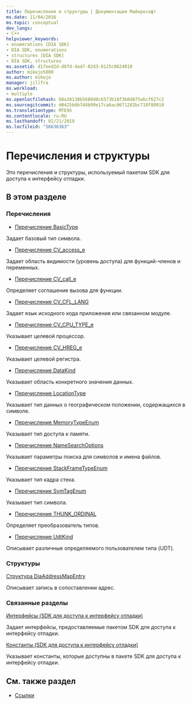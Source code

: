 ```yaml
---
title: Перечисления и структуры | Документация Майкрософт
ms.date: 11/04/2016
ms.topic: conceptual
dev_langs:
- C++
helpviewer_keywords:
- enumerations [DIA SDK]
- DIA SDK, enumerations
- structures [DIA SDK]
- DIA SDK, structures
ms.assetid: d17eed2d-d8fd-4a47-82d3-8125c0624010
author: mikejo5000
ms.author: mikejo
manager: jillfra
ms.workload:
- multiple
ms.openlocfilehash: b8a38138b5688d0c6573b18f3b0d875abcf627c2
ms.sourcegitcommit: d0425b6b7d4b99e17ca6ac0671282bc718f80910
ms.translationtype: MTE95
ms.contentlocale: ru-RU
ms.lasthandoff: 02/21/2019
ms.locfileid: "56636363"
---
```

# <a name="enumerations-and-structures"></a>Перечисления и структуры

Это перечисления и структуры, используемый пакетом SDK для доступа к интерфейсу отладки.

## <a name="in-this-section"></a>В этом разделе

### <a name="enumerations"></a>Перечисления

- [Перечисление BasicType](../../debugger/debug-interface-access/basictype.md)

 Задает базовый тип символа.

- [Перечисление CV_access_e](../../debugger/debug-interface-access/cv-access-e.md)

 Задает область видимости (уровень доступа) для функций-членов и переменных.

- [Перечисление CV_call_e](../../debugger/debug-interface-access/cv-call-e.md)

 Определяет соглашение вызова для функции.

- [Перечисление CV_CFL_LANG](../../debugger/debug-interface-access/cv-cfl-lang.md)

 Задает язык исходного кода приложения или связанном модуле.

- [Перечисление CV_CPU_TYPE_e](../../debugger/debug-interface-access/cv-cpu-type-e.md)

 Указывает целевой процессор.

- [Перечисление CV_HREG_e](../../debugger/debug-interface-access/cv-hreg-e.md)

 Указывает целевой регистра.

- [Перечисление DataKind](../../debugger/debug-interface-access/datakind.md)

 Указывает область конкретного значения данных.

- [Перечисление LocationType](../../debugger/debug-interface-access/locationtype.md)

 Указывает тип данных о географическом положении, содержащихся в символе.

- [Перечисление MemoryTypeEnum](../../debugger/debug-interface-access/memorytypeenum.md)

 Указывает тип доступа к памяти.

- [Перечисление NameSearchOptions](../../debugger/debug-interface-access/namesearchoptions.md)

 Указывает параметры поиска для символов и имена файлов.

- [Перечисление StackFrameTypeEnum](../../debugger/debug-interface-access/stackframetypeenum.md)

 Указывает тип кадра стека.

- [Перечисление SymTagEnum](../../debugger/debug-interface-access/symtagenum.md)

 Указывает тип символа.

- [Перечисление THUNK_ORDINAL](../../debugger/debug-interface-access/thunk-ordinal.md)

 Определяет преобразователь типов.

- [Перечисление UdtKind](../../debugger/debug-interface-access/udtkind.md)

 Описывает различные определяемого пользователем типа (UDT).

### <a name="structures"></a>Структуры

[Структура DiaAddressMapEntry](../../debugger/debug-interface-access/diaaddressmapentry.md)

Описывает запись в сопоставлении адрес.

### <a name="related-sections"></a>Связанные разделы

[Интерфейсы (SDK для доступа к интерфейсу отладки)](../../debugger/debug-interface-access/interfaces-debug-interface-access-sdk.md)

Задает интерфейсы, предоставляемые пакетом SDK для доступа к интерфейсу отладки.

[Константы (SDK для доступа к интерфейсу отладки)](../../debugger/debug-interface-access/constants-debug-interface-access-sdk.md)

Указывает константы, которые доступны в пакете SDK для доступа к интерфейсу отладки.

## <a name="see-also"></a>См. также раздел

- [Ссылки](../../debugger/debug-interface-access/debug-interface-access-sdk-reference.md)